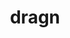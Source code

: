 ---
title: dragn
image: /images/made/art/doodle2.png
image_description: a green dragon sticking its tongue out
timestamp: 1635026400000
tags: ["made", "art", "doodle"]
---